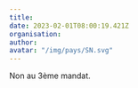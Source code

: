 ```yaml
---
title: 
date: 2023-02-01T08:00:19.421Z
organisation: 
author: 
avatar: "/img/pays/SN.svg"
---
```


Non au 3ème mandat.